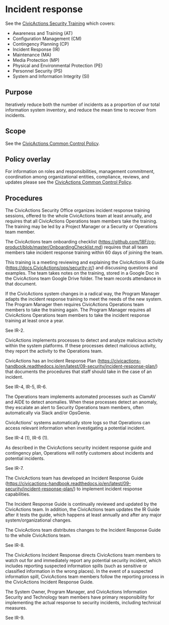 # Incident response

See the [CivicActions Security Training](https://civicactions-handbook.readthedocs.io/en/latest/01-welcome-to-civicactions/training/security-training/) which covers:

* Awareness and Training (AT)
* Configuration Management (CM)
* Contingency Planning (CP)
* Incident Response (IR)
* Maintenance (MA)
* Media Protection (MP)
* Physical and Environmental Protection (PE)
* Personnel Security (PS)
* System and Information Integrity (SI)

## Purpose

Iteratively reduce both the number of incidents as a proportion of our total information system inventory, and reduce the mean time to recover from incidents.

## Scope

See the [CivicActions Common Control Policy](CivicActions-Common-Control-Policy.md).

## Policy overlay

For information on roles and responsibilities, management commitment, coordination among
organizational entities, compliance, reviews, and updates please see the
[CivicActions Common Control Policy](CivicActions-Common-Control-Policy.md).

## Procedures

The CivicActions Security Office organizes incident response training sessions, offered to the whole CivicActions team at least annually, and requires that all CivicActions Operations team members take the training. The training may be led by a Project Manager or a Security or Operations team member.

The CivicActions team onboarding checklist (https://github.com/18F/cg-product/blob/master/OnboardingChecklist.md) requires that all team members take incident response training within 60 days of joining the team.

This training is a meeting reviewing and explaining the CivicActions IR Guide (https://docs.CivicActions/ops/security-ir/) and discussing questions and examples. The team takes notes on the training, stored in a Google Doc in the CivicActions team Google Drive folder. The team records attendance in that document.

If the CivicActions system changes in a radical way, the Program Manager adapts the incident response training to meet the needs of the new system. The Program Manager then requires CivicActions Operations team members to take the training again.
The Program Manager requires all CivicActions Operations team members to take the incident response training at least once a year.

See IR-2.

CivicActions implements processes to detect and analyze malicious activity within the system platforms. If these processes detect malicious activity, they report the activity to the Operations team.

CivicActions has an Incident Response Plan (https://civicactions-handbook.readthedocs.io/en/latest/09-security/incident-response-plan/) that documents the procedures that staff should take in the case of an incident.

See IR-4, IR-5, IR-6.

The Operations team implements automated processes such as ClamAV and AIDE to detect anomalies. When these processes detect an anomaly, they escalate an alert to Security Operations team members, often automatically via Slack and/or OpsGenie.

CivicActions' systems automatically store logs so that Operations can access relevant information when investigating a potential incident.

See IR-4 (1), IR-6 (1).

As described in the CivicActions security incident response guide and contingency plan, Operations will notify customers about incidents and potential incidents.

See IR-7.

The CivicActions team has developed an Incident Response Guide (https://civicactions-handbook.readthedocs.io/en/latest/09-security/incident-response-plan/) to implement incident response capabilities.

The Incident Response Guide is continually reviewed and updated by the CivicActions team. In addition, the CivicActions team updates the IR Guide after it tests the guide, which happens at least annually and after any major system/organizational changes.

The CivicActions team distributes changes to the Incident Response Guide to the whole CivicActions team.

See IR-8.

The CivicActions Incident Response directs CivicActions team members to watch out for and immediately report any potential security incident, which includes reporting suspected information spills (such as sensitive or classified information in the wrong places). In the event of a suspected information spill, CivicActions team members follow the reporting process in the CivicActions Incident Response Guide.

The System Owner, Program Manager, and CivicActions Information Security and Technology team members have primary responsibility for implementing the actual response to security incidents, including technical measures.

See IR-9.
